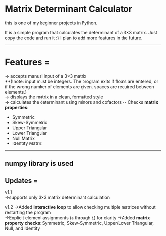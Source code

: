 # Matrix Determinant Calculator  

this is one of my beginner projects in Python. 


It is a simple program that calculates the determinant of a 3×3 matrix. Just copy the code and run it :}
I plan to add more features in the future.  

---

# Features = 
-> accepts manual input of a 3×3 matrix  
  **(!note: input must be integers. The program exits if floats are entered, or if the wrong number of elements are given. spaces are required between elements.)  
-> displays the matrix in a clean, formatted style  
-> calculates the determinant using minors and cofactors
-- Checks **matrix properties**:
  - Symmetric
  - Skew-Symmetric
  - Upper Triangular
  - Lower Triangular
  - Null Matrix
  - Identity Matrix
-------------------------
numpy library is used   
-------------------------
## Updates  =
v1.1  
->supports only 3×3 matrix determinant calculation  

v1.2
->Added **interactive loop** to allow checking multiple matrices without restarting the program  
->Explicit element assignments (`a` through `i`) for clarity 
->Added **matrix property checks**: Symmetric, Skew-Symmetric, Upper/Lower Triangular, Null, and Identity
